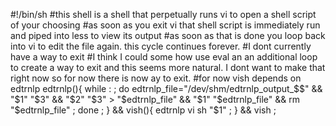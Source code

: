 #!/bin/sh
#this shell is a shell that perpetually runs vi to open a shell script of your choosing
#as soon as you exit vi that shell script is immediately run and piped into less to view its output
#as soon as that is done you loop back into vi to edit the file again. this cycle continues forever.
#I dont currently have a way to exit
#I think I could some how use eval an an additional loop to create a way to exit and this seems more natural. I dont want to make that right now so for now there is now ay to exit.
#for now vish depends on edtrnlp
edtrnlp(){ while : ; do edtrnlp_file="/dev/shm/edtrnlp_output_$$" && "$1" "$3" && "$2" "$3" > "$edtrnlp_file" && "$1" "$edtrnlp_file" && rm "$edtrnlp_file" ; done ; } &&
vish(){ edtrnlp vi sh "$1" ; } &&
vish ;
